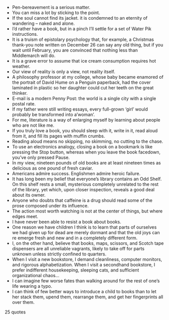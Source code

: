  - Pen-bereavement is a serious matter.
 - You can miss a lot by sticking to the point.
 - If the soul cannot find its jacket. it is condemned to an eternity of wandering – naked and alone.
 - I’d rather have a book, but in a pinch I’ll settle for a set of Water Pik instructions.
 - It is a truism of epistolary psychology that, for example, a Christmas thank-you note written on December 26 can say any old thing, but if you wait until February, you are convinced that nothing less than Middlemarch will do.
 - It is a grave error to assume that ice cream consumption requires hot weather.
 - Our view of reality is only a view, not reality itself.
 - A philosophy professor at my college, whose baby became enamored of the portrait of David Hume on a Penguin paperback, had the cover laminated in plastic so her daughter could cut her teeth on the great thinker.
 - E-mail is a modern Penny Post: the world is a single city with a single postal rate.
 - If my father were still writing essays, every full-grown ‘girl’ would probably be transformed into a’woman’.
 - For me, literature is a way of enlarging myself by learning about people who are not like me.
 - If you truly love a book, you should sleep with it, write in it, read aloud from it, and fill its pages with muffin crumbs.
 - Reading aloud means no skipping, no skimming, no cutting to the chase.
 - To use an electronics analogy, closing a book on a bookmark is like pressing the Stop button, whereas when you leave the book facedown, you’ve only pressed Pause.
 - In my view, nineteen pounds of old books are at least nineteen times as delicious as one pound of fresh caviar.
 - Americans admire success. Englishmen admire heroic failure.
 - It has long been my belief that everyone’s library contains an Odd Shelf. On this shelf rests a small, mysterious completely unrelated to the rest of the library, yet which, upon closer inspection, reveals a good deal about its owner.
 - Anyone who doubts that caffeine is a drug should read some of the prose composed under its influence.
 - The action most worth watching is not at the center of things, but where edges meet.
 - I have never been able to resist a book about books.
 - One reason we have children I think is to learn that parts of ourselves we had given up for dead are merely dormant and that the old joys can re emerge fresh and new and in a completely different form.
 - I, on the other hand, believe that books, maps, scissors, and Scotch tape dispensers are all unreliable vagrants, likely to take off for parts unknown unless strictly confined to quarters.
 - When I visit a new bookstore, I demand cleanliness, computer monitors, and rigorous alphabetization. When I visit a secondhand bookstore, I prefer indifferent housekeeping, sleeping cats, and sufficient organizational chaos...
 - I can imagine few worse fates than walking around for the rest of one’s life wearing a typo.
 - I can think of few better ways to introduce a child to books than to let her stack them, upend them, rearrange them, and get her fingerprints all over them.

25 quotes